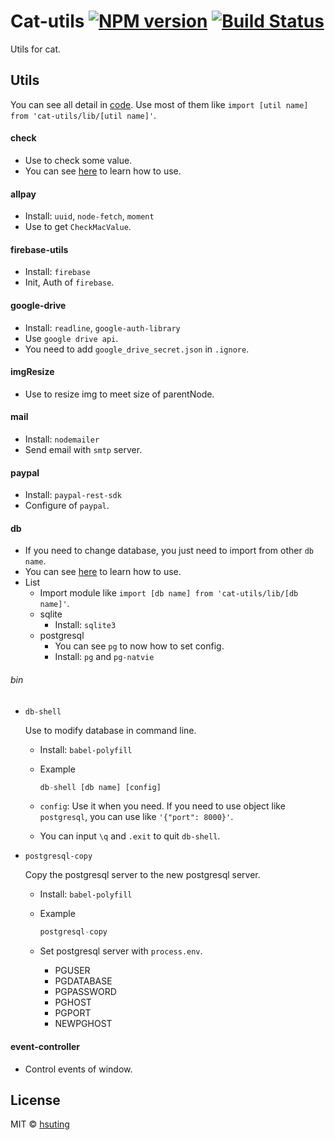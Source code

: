 # Cat-utils [![NPM version][npm-image]][npm-url] [![Build Status][travis-image]][travis-url]
Utils for cat.

## Utils
You can see all detail in [code](./src). Use most of them like `import [util name] from 'cat-utils/lib/[util name]'`.

#### check
- Use to check some value.
- You can see [here](./test/check.js) to learn how to use.

#### allpay
- Install: `uuid`, `node-fetch`, `moment`
- Use to get `CheckMacValue`.

#### firebase-utils
- Install: `firebase`
- Init, Auth of `firebase`.

#### google-drive
- Install: `readline`, `google-auth-library`
- Use `google drive api`.
- You need to add `google_drive_secret.json` in `.ignore`.

#### imgResize
- Use to resize img to meet size of parentNode.

#### mail
- Install: `nodemailer`
- Send email with `smtp` server.

#### paypal
- Install: `paypal-rest-sdk`
- Configure of `paypal`.

#### db
- If you need to change database, you just need to import from other `db name`.
- You can see [here](./test/db.js) to learn how to use.
- List
  - Import module like `import [db name] from 'cat-utils/lib/[db name]'`.
  - sqlite
    - Install: `sqlite3`
  - postgresql
    - You can see `pg` to now how to set config.
    - Install: `pg` and `pg-natvie`
###### bin
- `db-shell`

  Use to modify database in command line.

  - Install: `babel-polyfill`
  - Example

    ```js
    db-shell [db name] [config]
    ```

  - `config`: Use it when you need. If you need to use object like `postgresql`, you can use like `'{"port": 8000}'`.
  - You can input `\q` and `.exit` to quit `db-shell`.

- `postgresql-copy`

  Copy the postgresql server to the new postgresql server.

  - Install: `babel-polyfill`
  - Example

    ```js
    postgresql-copy
    ```

  - Set postgresql server with `process.env`.
    - PGUSER
    - PGDATABASE
    - PGPASSWORD
    - PGHOST
    - PGPORT
    - NEWPGHOST

#### event-controller
- Control events of window.

## License
MIT © [hsuting](http://hsuting.com)

[npm-image]: https://badge.fury.io/js/cat-utils.svg
[npm-url]: https://npmjs.org/package/cat-utils
[travis-image]: https://travis-ci.org/HsuTing/cat-components.svg?branch=master
[travis-url]: https://travis-ci.org/HsuTing/cat-components
